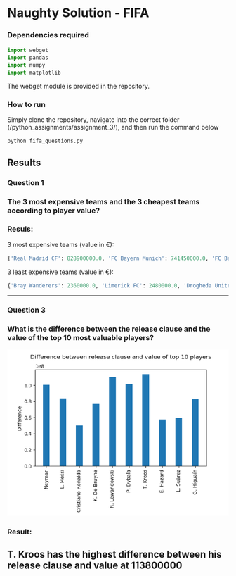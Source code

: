 # Naughty Solution - FIFA
### Dependencies required
```python
import webget
import pandas 
import numpy 
import matplotlib
```
The webget module is provided in the repository.

### How to run
Simply clone the repository, navigate into the correct folder (/python_assignments/assignment_3/), and then run the command below
```
python fifa_questions.py
```

## Results
### Question 1
### The 3 most expensive teams and the 3 cheapest teams according to player value?
### Resuls:

3 most expensive teams (value in €):  
```python
{'Real Madrid CF': 828900000.0, 'FC Bayern Munich': 741450000.0, 'FC Barcelona': 737500000.0}
```
3 least expensive teams (value in €):  
```python
{'Bray Wanderers': 2360000.0, 'Limerick FC': 2480000.0, 'Drogheda United': 2580000.0}
```
----------
### Question 3
### What is the difference between the release clause and the value of the top 10 most valuable players?

![alt text](https://github.com/ThomasThimothee/python_assignments/blob/master/assignment_3/plot_images/fifa_question_3.png)

### Result: 
T. Kroos has the highest difference between his release clause and value at **113800000**
----------
